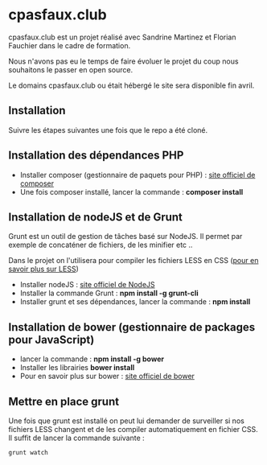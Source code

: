 # cpasfaux.club

cpasfaux.club est un projet réalisé avec Sandrine Martinez et Florian Fauchier
dans le cadre de formation.

Nous n'avons pas eu le temps de faire évoluer le projet du coup 
nous souhaitons le passer en open source.

Le domains cpasfaux.club ou était hébergé le site sera disponible fin avril.

## Installation

Suivre les étapes suivantes une fois que le repo a été cloné.

## Installation des dépendances PHP

* Installer composer (gestionnaire de paquets pour PHP) : [site officiel de composer](https://getcomposer.org/)
* Une fois composer installé, lancer la commande : **composer install**

## Installation de nodeJS et de Grunt

Grunt est un outil de gestion de tâches basé sur NodeJS. Il permet par exemple de concaténer de fichiers, de les minifier etc ..

Dans le projet on l'utilisera pour compiler les fichiers LESS en CSS ([pour en savoir plus sur LESS](http://lesscss.org/))

* Installer nodeJS : [site officiel de NodeJS](http://nodejs.org/)
* Installer la commande Grunt : **npm install -g grunt-cli**
* Installer grunt et ses dépendances, lancer la commande : **npm install**

## Installation de bower (gestionnaire de packages pour JavaScript)

* lancer la commande : **npm install -g bower**
* Installer les librairies **bower install**
* Pour en savoir plus sur bower : [site officiel de bower](http://bower.io/)

## Mettre en place grunt

Une fois que grunt est installé on peut lui demander de surveiller si nos fichiers LESS changent et de les compiler 
automatiquement en fichier CSS. Il suffit de lancer la commande suivante : 

    grunt watch